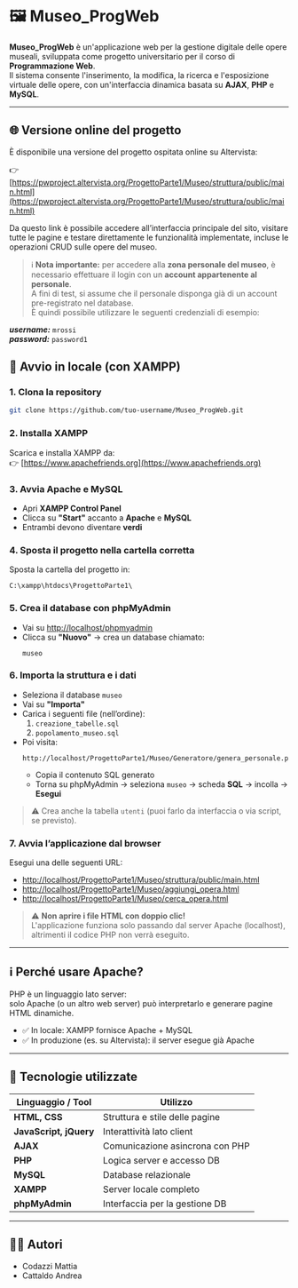 # 🖼️ Museo_ProgWeb

**Museo_ProgWeb** è un'applicazione web per la gestione digitale delle opere museali, sviluppata come progetto universitario per il corso di **Programmazione Web**.  
Il sistema consente l'inserimento, la modifica, la ricerca e l'esposizione virtuale delle opere, con un'interfaccia dinamica basata su **AJAX**, **PHP** e **MySQL**.

---

## 🌐 Versione online del progetto

È disponibile una versione del progetto ospitata online su Altervista:

👉 [https://pwproject.altervista.org/ProgettoParte1/Museo/struttura/public/main.html](https://pwproject.altervista.org/ProgettoParte1/Museo/struttura/public/main.html)

Da questo link è possibile accedere all’interfaccia principale del sito, visitare tutte le pagine e testare direttamente le funzionalità implementate, incluse le operazioni CRUD sulle opere del museo.

> ℹ️ **Nota importante:** per accedere alla **zona personale del museo**, è necessario effettuare il login con un **account appartenente al personale**.  
> A fini di test, si assume che il personale disponga già di un account pre-registrato nel database.  
> È quindi possibile utilizzare le seguenti credenziali di esempio:

**_username:_** `mrossi`  
**_password:_** `password1`




## 🚀 Avvio in locale (con XAMPP)

### 1. Clona la repository
```bash
git clone https://github.com/tuo-username/Museo_ProgWeb.git
```

### 2. Installa XAMPP
Scarica e installa XAMPP da:  
👉 [https://www.apachefriends.org](https://www.apachefriends.org)

### 3. Avvia Apache e MySQL
- Apri **XAMPP Control Panel**
- Clicca su **"Start"** accanto a **Apache** e **MySQL**
- Entrambi devono diventare **verdi**

### 4. Sposta il progetto nella cartella corretta
Sposta la cartella del progetto in:
```
C:\xampp\htdocs\ProgettoParte1\
```

### 5. Crea il database con phpMyAdmin
- Vai su [http://localhost/phpmyadmin](http://localhost/phpmyadmin)
- Clicca su **"Nuovo"** → crea un database chiamato:
  ```
  museo
  ```

### 6. Importa la struttura e i dati
- Seleziona il database `museo`
- Vai su **"Importa"**
- Carica i seguenti file (nell’ordine):
  1. `creazione_tabelle.sql`
  2. `popolamento_museo.sql`
- Poi visita:
  ```
  http://localhost/ProgettoParte1/Museo/Generatore/genera_personale.php
  ```
  - Copia il contenuto SQL generato
  - Torna su phpMyAdmin → seleziona `museo` → scheda **SQL** → incolla → **Esegui**

> ⚠️ Crea anche la tabella `utenti` (puoi farlo da interfaccia o via script, se previsto).

### 7. Avvia l’applicazione dal browser
Esegui una delle seguenti URL:
- [http://localhost/ProgettoParte1/Museo/struttura/public/main.html](http://localhost/ProgettoParte1/Museo/struttura/public/main.html)
- [http://localhost/ProgettoParte1/Museo/aggiungi_opera.html](http://localhost/ProgettoParte1/Museo/aggiungi_opera.html)
- [http://localhost/ProgettoParte1/Museo/cerca_opera.html](http://localhost/ProgettoParte1/Museo/cerca_opera.html)

> ⚠️ **Non aprire i file HTML con doppio clic!**  
> L'applicazione funziona solo passando dal server Apache (localhost), altrimenti il codice PHP non verrà eseguito.

---

## ℹ️ Perché usare Apache?

PHP è un linguaggio lato server:  
solo Apache (o un altro web server) può interpretarlo e generare pagine HTML dinamiche.

- ✅ In locale: XAMPP fornisce Apache + MySQL
- ✅ In produzione (es. su Altervista): il server esegue già Apache

---

## 🧰 Tecnologie utilizzate

| Linguaggio / Tool      | Utilizzo                        |
|------------------------|----------------------------------|
| **HTML, CSS**          | Struttura e stile delle pagine  |
| **JavaScript, jQuery** | Interattività lato client        |
| **AJAX**               | Comunicazione asincrona con PHP |
| **PHP**                | Logica server e accesso DB      |
| **MySQL**              | Database relazionale            |
| **XAMPP**              | Server locale completo          |
| **phpMyAdmin**         | Interfaccia per la gestione DB  |

---

## 🧑‍💻 Autori

- Codazzi Mattia
- Cattaldo Andrea

